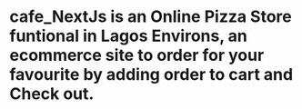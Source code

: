 # cafe_NextJs is an Online Pizza Store funtional in Lagos Environs, an ecommerce site to order for your favourite by adding order to cart and Check out.
